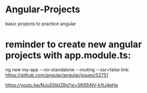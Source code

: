 # Angular-Projects
 basic projects to practice angular

# reminder to create new angular projects with app.module.ts: 
ng new my-app --no-standalone --routing --ssr=false
link: https://github.com/angular/angular/issues/52751


https://youtu.be/NJuSStkIZBg?si=SK65iNV-k1tJ4eHa